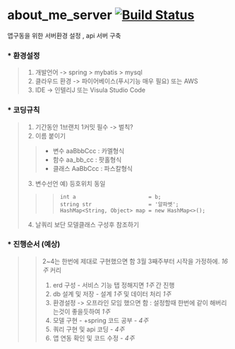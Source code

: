 # about_me_server [![Build Status](https://travis-ci.org/ABOUT-ME-APP/about_me_server.svg?branch=dev_1)](https://travis-ci.org/ABOUT-ME-APP/about_me_server)
앱구동을 위한 서버환경 설정 , api 서버 구축 

### * 환경설정
> 1. 개발언어 -> spring > mybatis > mysql
> 2. 클라우드 환경  -> 파이어베이스(푸시기능 매우 필요) 또는 AWS
> 3. IDE -> 인텔리J 또는 Visula Studio Code 

### * 코딩규칙
> 1. 기간동안 1브랜치 1커밋 필수 -> 벌칙?
> 2. 이름 붙이기
> > + 변수 aaBbbCcc : 카멜형식
> > + 함수 aa_bb_cc : 팟홀형식
> > + 클래스 AaBbCcc : 파스칼형식
> 3. 변수선언 예) 등호위치 동일
> > >``` 
> > > int a                       = b;
> > > string str                  = '알파벳';
> > > HashMap<String, Object> map = new HashMap<>();
> > > ```
 > 4. 날쿼리 보단 모델클래스 구성후 참조하기

### * 진행순서 (예상) 
> > 2~4는 한번에 제대로 구현했으면 함
> > 3월 3째주부터 시작을 가정하에. _16주_ 커리
> > 1. erd 구성 - 서비스 기능 탭 정해지면 _1주_ 간 진행 
> > 2. db 설계 및 저장 - 설계 _1주_ 및 데이터 처리 _1주_  
> > 3. 환경설정 -> 오프라인 모임 했으면 함 : 설정할때 한번에 같이 해버리는것이 좋을듯하여 _1주_
> > 4. 모델 구현 - +spring 코드 공부 - _4주_
> > 5. 쿼리 구현 및 api 코딩 - _4주_
> > 7. 앱 연동 확인 및 코드 수정 - _4주_
 

 

